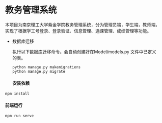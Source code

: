 # 教务管理系统

本项目为南京理工大学紫金学院教务管理系统，分为管理员端，学生端，教师端，实现了根据学工号登录、登录验证、信息管理、选课管理、成绩管理等功能。
- 数据库迁移

  执行以下数据库迁移命令，会自动创建好在Model/models.py 文件中已定义的表。

  ```shell
  python manage.py makemigrations
  python manage.py migrate
  ```
  #### 安装依赖
```
npm install
```

#### 前端运行
```
npm run serve
```
